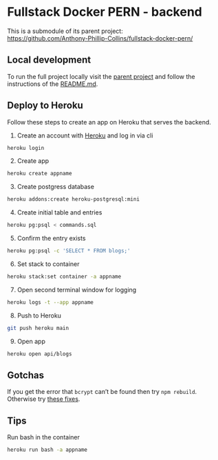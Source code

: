 # Fullstack Docker PERN - backend

This is a submodule of its parent project:  
https://github.com/Anthony-Phillip-Collins/fullstack-docker-pern/

## Local development

To run the full project locally visit the [parent project](https://github.com/Anthony-Phillip-Collins/fullstack-docker-pern/) and follow the instructions of the [README.md](https://github.com/Anthony-Phillip-Collins/fullstack-docker-pern/blob/main/README.md).

## Deploy to Heroku

Follow these steps to create an app on Heroku that serves the backend.

1. Create an account with [Heroku](https://www.heroku.com) and log in via cli

```bash
heroku login
```

2. Create app

```bash
heroku create appname
```

3. Create postgress database

```bash
heroku addons:create heroku-postgresql:mini
```

4. Create initial table and entries

```bash
heroku pg:psql < commands.sql
```

5. Confirm the entry exists

```bash
heroku pg:psql -c 'SELECT * FROM blogs;'
```

6. Set stack to container

```bash
heroku stack:set container -a appname
```

7. Open second terminal window for logging

```bash
heroku logs -t --app appname
```

8. Push to Heroku

```bash
git push heroku main
```

9. Open app

```bash
heroku open api/blogs
```

## Gotchas

If you get the error that `bcrypt` can’t be found then try `npm rebuild`. Otherwise try [these fixes](https://www.codefari.com/2019/11/common-issue-cant-find-module-bcrypt-in.html).

## Tips

Run bash in the container

```bash
heroku run bash -a appname
```
